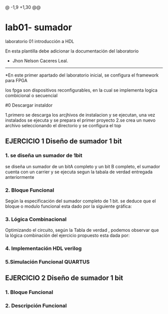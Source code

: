 @ -1,9 +1,30 @@
# lab01- sumador 



laboratorio 01 introducción a HDL

En esta plantilla debe adicionar la documentación del laboratorio

* Jhon Nelson Caceres Leal.
------------------------------------------------------------------------------------------------------------------

*En este primer apartado del laboratorio inicial, se configura el framework para FPGA

los fpga son dispositivos reconfigurables, en la cual se implementa logica combicional o secuencial 


#0 Descargar instaldor

1.primero se descarga los arcjhivos de instalacion y se ejecutan, una vez instalados se ejecuta y se prepara el primer proyecto 
2.se crea un nuevo archivo seleccionando el directorio y se configura el top

## EJERCICIO 1 Diseño de sumador 1 bit
### 1. se diseña un sumador de 1bit 

se diseña un sumador de un bitA completo y un bit B completo, el sumador cuenta con un carrier y se ejecuta segun la tabala de verdad entregada anteriormente 

### 2. Bloque Funcional
Según la especificación del sumador completo de 1 bit. se deduce que el bloque o modulo funcional esta dado por la siguiente gráfica:


### 3. Lógica Combinacional
Optimizando el circuito, según la Tabla de verdad , podemos observar que la lógica combinación del ejercicio propuesto esta dada por:


### 4. Implementación HDL verilog

### 5.Simulación Funcional QUARTUS

## EJERCICIO 2 Diseño de sumador 1 bit

### 1. Bloque Funcional

### 2. Descripción Funcional
